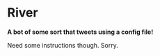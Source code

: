 # River

**A bot of some sort that tweets using a config file!**

Need some instructions though. Sorry.
